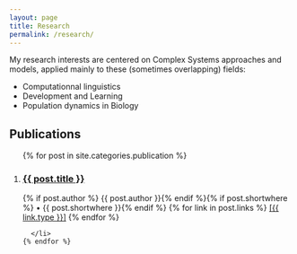 ```yaml
---
layout: page
title: Research
permalink: /research/
---
```


My research interests are centered on Complex Systems approaches and models, applied mainly to these (sometimes overlapping) fields:

 * Computationnal linguistics
 * Development and Learning
 * Population dynamics in Biology


<div class="home">

  <h2 class="page-heading">Publications</h2>

  <ol class="post-list">
    {% for post in site.categories.publication %}
      <li>
        <h3>
          <a class="post-link" href="{{ post.url }}">{{ post.title }}</a>
        </h3>
        <span class="post-meta">{% if post.author %} {{ post.author }}{% endif %}{% if post.shortwhere %} • {{ post.shortwhere }}{% endif %}</span>
        <span class="post-meta">{% for link in post.links %} <a class="page-link" href="{{ link.lk | prepend: site.baseurl }}"> [{{ link.type }}]</a> {% endfor %}</span>


      </li>
    {% endfor %}
  </ol>

</div>
